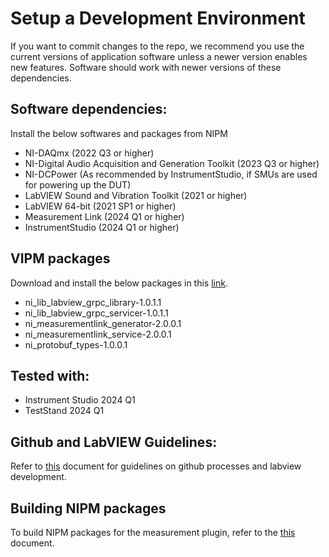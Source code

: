 # Setup a Development Environment
If you want to commit changes to the repo, we recommend you use the current versions of application software unless a newer version enables new features. Software should work with newer versions of these dependencies.

## Software dependencies:
Install the below softwares and packages from NIPM

- NI-DAQmx (2022 Q3 or higher)
- NI-Digital Audio Acquisition and Generation Toolkit (2023 Q3 or higher)
- NI-DCPower (As recommended by InstrumentStudio, if SMUs are used for powering up the DUT)
- LabVIEW Sound and Vibration Toolkit (2021 or higher)
- LabVIEW 64-bit (2021 SP1 or higher)
- Measurement Link (2024 Q1 or higher)
- InstrumentStudio (2024 Q1 or higher)

## VIPM packages

Download and install the below packages in this [link](https://github.com/ni/measurementlink-labview/releases/tag/v2.0.0.1).
- ni_lib_labview_grpc_library-1.0.1.1
- ni_lib_labview_grpc_servicer-1.0.1.1
- ni_measurementlink_generator-2.0.0.1
- ni_measurementlink_service-2.0.0.1
- ni_protobuf_types-1.0.0.1

## Tested with:
- Instrument Studio 2024 Q1
- TestStand 2024 Q1

## Github and LabVIEW Guidelines:
Refer to [this](github-labview-guidelines.md) document for guidelines on github processes and labview development.

## Building NIPM packages
To build NIPM packages for the measurement plugin, refer to the [this](build-plugin.md) document.
